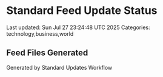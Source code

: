 # Standard Feed Update Status
Last updated: Sun Jul 27 23:24:48 UTC 2025
Categories: technology,business,world

## Feed Files Generated

Generated by Standard Updates Workflow
